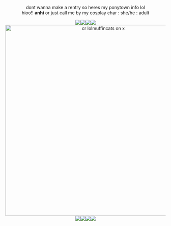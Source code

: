 <p align=center>dont wanna make a rentry so heres my ponytown info lol</br>
hioo!! <strong>anhi</strong> or just call me by my cosplay char : she/he : adult</br>
</p>
  
<p align=center><img src=https://64.media.tumblr.com/3cd6eaa43e667c7a9e687710e9df0cc4/0ca0ef7554fde89c-90/s250x400/b1425cabddb687d03f6214a5481cb91cbff1892d.gifv><img src=https://64.media.tumblr.com/a5f396806d3d170e6024fef4c8ea801a/0ca0ef7554fde89c-a0/s250x400/3f26e442cc5c17c3e36396c359d3263a621b1219.gifv><img src=https://64.media.tumblr.com/3c05821a170b7f5bbadbe04d983c9dd6/0ca0ef7554fde89c-31/s250x400/5bed68c3a4c5c753b2fe1f94073bbaca3ff3c149.gifv><img src=https://64.media.tumblr.com/d2ea16106e4a68b934de9296c6369c45/0ca0ef7554fde89c-f5/s250x400/d50b305180eb85d28e8c6c25a0c145caf4914ab9.gifv></br>
<img src="http://d.zaix.ru/PcMq.png" title="cr lolmuffincats on x" width="600px"></br>
<img src=https://64.media.tumblr.com/33df89a383a78edbade2c6d872e4ecc1/b18aff3ce9323114-08/s250x400/996beaeaacaaee707c01c7d9e2152074fc1e701c.gifv><img src=https://64.media.tumblr.com/a5b6d35bc8b1c89e64033355ccba4b79/321aa268678c99b9-4c/s250x400/f089d536ab70b8c8afd278f3fe9209b4310c0339.gifv><img src=https://64.media.tumblr.com/4faa4f4104fc402c875224786de34be4/321aa268678c99b9-c7/s250x400/a03f007399245f66fdf7a6831b698788d3c06915.gifv><img src=https://64.media.tumblr.com/c8215ecb96efcfbe2a0476143745c583/b18aff3ce9323114-33/s250x400/e7ff04c259a04e32c4a92aeca9f9b60ff5d20819.gifv>
</p>


<!--
<p align="center">
<img src="http://d.zaix.ru/Kdkd.png" width="400px">
<br>
  <img src=https://watermelon.crd.co/assets/images/gallery21/09ee94ae.gif?v=6332de85> <img src=https://watermelon.crd.co/assets/images/gallery22/26ee551b.gif?v=6332de85>
  <br>
  <img src=https://watermelon.crd.co/assets/images/gallery22/40f58432.gif?v=6332de85> <img src=https://watermelon.crd.co/assets/images/gallery22/9ce10986.gif?v=6332de85>
  <br>
  <img src=https://64.media.tumblr.com/a5b6d35bc8b1c89e64033355ccba4b79/321aa268678c99b9-4c/s250x400/f089d536ab70b8c8afd278f3fe9209b4310c0339.gifv><img src=https://64.media.tumblr.com/4faa4f4104fc402c875224786de34be4/321aa268678c99b9-c7/s100x200/4d98eb79ff5b8fa4b2ed0067c9e54b8b31c67cde.gifv>
  <br>
  <img src=https://64.media.tumblr.com/17e7f51e27c14f4360739a4113306e51/473928ea48888009-16/s100x200/4a5cf44a6826e8a31ad60bdfcd9598dac73eddeb.jpg><img src=https://64.media.tumblr.com/6d06b13e0573facec67d34ec702d070c/f943d9890bee0f57-36/s100x200/47097ea885c73a2d7b0559456e9fd57402a6433a.jpg><img src=https://64.media.tumblr.com/d64b3dc25159dd6467a2e0bb359df6c7/79d8b316934d24c3-9a/s100x200/ce15d0fd12e23e2a772bb06db0212adf1f99060c.pnj><img src=https://64.media.tumblr.com/0a31c2e1d2bcc5df2eb98e31eb2110b1/79d8b316934d24c3-5d/s100x200/4b7c20c8acdb2df5bf732f5200d06af94ae21fbe.gifv>
  <br>
  <img src=https://64.media.tumblr.com/dd424f9d5ea4669abbe2ca613f279a2a/3152a015ff4576f5-03/s250x400/9efa85ac1dec2a5efff5b7f9664223e92db30887.gifv><img src=https://64.media.tumblr.com/9a5bea4484d3c1d15d35be8156e6e865/79d8b316934d24c3-d2/s100x200/cc374ac8b18b31dce4abbb878212a0be6075bd1b.pnj><img src=https://64.media.tumblr.com/558da126d92e97a87c51ee1fcbd7d651/ff58a3af22f3bbb7-de/s100x200/e33c4309b6e5b7ec34a57b2895abb16cd514ec9e.pnj><img src=https://64.media.tumblr.com/acdb64e755a066c2c0b2d5c5a324580d/5f9ed5b1378f8ada-45/s100x200/cda82deb8fe92fb538d4b99672c4c05991d0dc21.pnj>
  <br>
  <img src=https://64.media.tumblr.com/6dc6cec4b420372368c4340ab0fb69df/291b57fc1bf1e0d5-58/s100x200/64676e36986d82a6bedb38d089aca1f658dca03f.gifv><img src=https://44.media.tumblr.com/5077364f3c616cfcac0863a3b6f4d2fe/f1413ef45abf2485-af/s250x250_c1_f1/653bae0e38eded7bd9083b80f72e881bf44239ae.gifv><img src=https://44.media.tumblr.com/a058b6df5803aceaa24048ab4b77cb34/f1413ef45abf2485-3b/s250x250_c1_f1/23cf336d29bdab08b6a4af51911672de5c55597a.gifv><img src=https://44.media.tumblr.com/e70a1a06f3f38803ff548d5d80a952df/f1413ef45abf2485-98/s250x250_c1_f1/a3e0b5d682548ca93b4b2d332648193b764bb1ec.gifv>
</p>

## Hi there 👋
**darling-dance/darling-dance** is a ✨ _special_ ✨ repository because its `README.md` (this file) appears on your GitHub profile.

Here are some ideas to get you started:

- 🔭 I’m currently working on ...
- 🌱 I’m currently learning ...
- 👯 I’m looking to collaborate on ...
- 🤔 I’m looking for help with ...
- 💬 Ask me about ...
- 📫 How to reach me: ...
- 😄 Pronouns: ...
- ⚡ Fun fact: ...
-->
